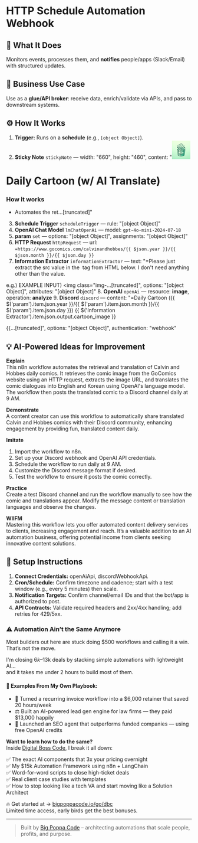 # HTTP Schedule Automation Webhook
  ## 🚀 What It Does
  Monitors events, processes them, and **notifies** people/apps (Slack/Email) with structured updates.
  
  ## 💼 Business Use Case
  Use as a **glue/API broker**: receive data, enrich/validate via APIs, and pass to downstream systems.
  
  ## ⚙️ How It Works
  1. **Trigger:** Runs on a **schedule** (e.g., `[object Object]`).
  2. **Sticky Note** `stickyNote` — width: "660", height: "460", content: "![](https://raw.githubusercontent.com/2innnnn0/30-Days-of-ChatGPT/refs/heads/main/datapopcorn_logo_50px.png)
# Daily Cartoon (w/ AI Translate)

### How it works
- Automates the ret…[truncated]"
3. **Schedule Trigger** `scheduleTrigger` — rule: "[object Object]"
4. **OpenAI Chat Model** `lmChatOpenAi` — model: `gpt-4o-mini-2024-07-18`
5. **param** `set` — options: "[object Object]", assignments: "[object Object]"
6. **HTTP Request** `httpRequest` — url: `=https://www.gocomics.com/calvinandhobbes/{{ $json.year }}/{{ $json.month }}/{{ $json.day }}`
7. **Information Extractor** `informationExtractor` — text: "=Please just extract the src value in the <img class="img-fluid Lazyloaded"> tag from HTML below. I don't need anything other than the value.

e.g.)
EXAMPLE INPUT)
<img class="img-…[truncated]", options: "[object Object]", attributes: "[object Object]"
8. **OpenAI** `openAi` — resource: **image**, operation: **analyze**
9. **Discord** `discord` — content: "=Daily Cartoon ({{ $('param').item.json.year }}/{{ $('param').item.json.month }}/{{ $('param').item.json.day }})
{{ $('Information Extractor').item.json.output.cartoon_image }}

{{…[truncated]", options: "[object Object]", authentication: "webhook"
  
  ## 💡 AI-Powered Ideas for Improvement
  **Explain**  
This n8n workflow automates the retrieval and translation of Calvin and Hobbes daily comics. It retrieves the comic image from the GoComics website using an HTTP request, extracts the image URL, and translates the comic dialogues into English and Korean using OpenAI's language model. The workflow then posts the translated comic to a Discord channel daily at 9 AM.

**Demonstrate**  
A content creator can use this workflow to automatically share translated Calvin and Hobbes comics with their Discord community, enhancing engagement by providing fun, translated content daily.

**Imitate**  
1. Import the workflow to n8n.  
2. Set up your Discord webhook and OpenAI API credentials.  
3. Schedule the workflow to run daily at 9 AM.  
4. Customize the Discord message format if desired.  
5. Test the workflow to ensure it posts the comic correctly.

**Practice**  
Create a test Discord channel and run the workflow manually to see how the comic and translations appear. Modify the message content or translation languages and observe the changes.

**WIIFM**  
Mastering this workflow lets you offer automated content delivery services to clients, increasing engagement and reach. It’s a valuable addition to an AI automation business, offering potential income from clients seeking innovative content solutions.
  
  ## 🔧 Setup Instructions
  1. **Connect Credentials:** openAiApi, discordWebhookApi.
2. **Cron/Schedule:** Confirm timezone and cadence; start with a test window (e.g., every 5 minutes) then scale.
3. **Notification Targets:** Confirm channel/email IDs and that the bot/app is authorized to post.
4. **API Contracts:** Validate required headers and 2xx/4xx handling; add retries for 429/5xx.
  
### ⚠️ Automation Ain’t the Same Anymore

Most builders out here are stuck doing $500 workflows and calling it a win.  
That’s not the move.  

I'm closing $6k–$13k deals by stacking simple automations with lightweight AI...  
and it takes me under 2 hours to build most of them.

#### 🧠 Examples From My Own Playbook:
- 🔁 Turned a recurring invoice workflow into a $6,000 retainer that saved 20 hours/week  
- ⚖️ Built an AI-powered lead gen engine for law firms — they paid $13,000 happily  
- 🚀 Launched an SEO agent that outperforms funded companies — using free OpenAI credits  

**Want to learn how to do the same?**  
Inside [Digital Boss Code](https://bigpoppacode.io/go/dbc), I break it all down:

✅ The exact AI components that 3x your pricing overnight  
✅ My $15k Automation Framework using n8n + LangChain  
✅ Word-for-word scripts to close high-ticket deals  
✅ Real client case studies with templates  
✅ How to stop looking like a tech VA and start moving like a Solution Architect  

🔥 Get started at → [bigpoppacode.io/go/dbc](https://bigpoppacode.io/go/dbc)  
Limited time access, early birds get the best bonuses.

---
> Built by [Big Poppa Code](https://bigpoppacode.io) – architecting automations that scale people, profits, and purpose.
  